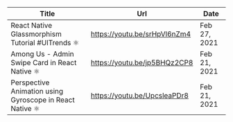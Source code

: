 | Title                                           | Url                          | Date         |
| ----------------------------------------------- | ---------------------------- | ------------ |
| React Native Glassmorphism Tutorial #UITrends ⚛️ | https://youtu.be/srHpVl6nZm4 | Feb 27, 2021 |
| Among Us - Admin Swipe Card in React Native ⚛️   | https://youtu.be/jp5BHQz2CP8 | Feb 21, 2021 |
| Perspective Animation using Gyroscope in React Native ⚛️   | https://youtu.be/UpcsleaPDr8 | Feb 21, 2021 |